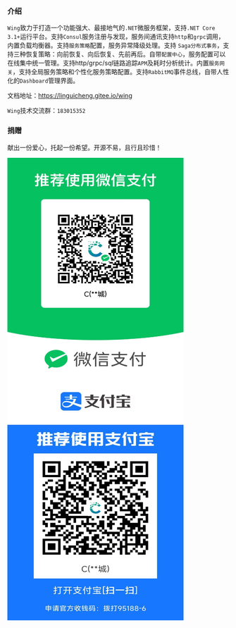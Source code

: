 ### 介绍

`Wing`致力于打造一个功能强大、最接地气的`.NET`微服务框架，支持`.NET Core 3.1+`运行平台。支持`Consul`服务注册与发现，服务间通讯支持`http`和`grpc`调用，内置负载均衡器。支持`服务策略`配置，服务异常降级处理。支持
`Saga分布式事务`，支持三种恢复策略：向前恢复、向后恢复、先前再后。自带`配置中心`，服务配置可以在线集中统一管理。支持http/grpc/sql链路追踪`APM`及耗时分析统计。内置`服务网关`，支持全局服务策略和个性化服务策略配置。支持`RabbitMQ`事件总线，自带人性化的`Dashboard`管理界面。

文档地址：https://linguicheng.gitee.io/wing

`Wing`技术交流群：`183015352`



### 捐赠

献出一份爱心，托起一份希望。开源不易，且行且珍惜！

<div><img src="samples/%E6%8D%90%E8%B5%A0/wechat.jpg" width = "400" height = "500" align=center /></div>

<div><img src="samples/%E6%8D%90%E8%B5%A0/alipay.jpg" width = "400" height = "550" align=center /></div>